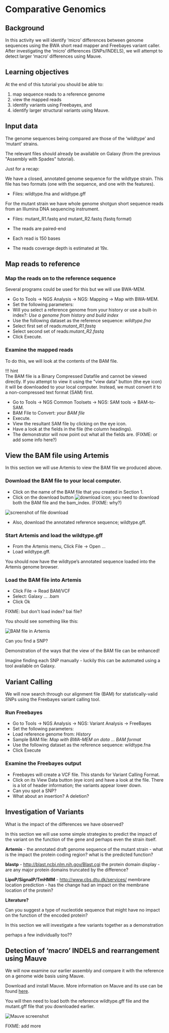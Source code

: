 # Comparative Genomics

## Background

In this activity we will identify ‘micro’ differences between genome
sequences using the BWA short read mapper and Freebayes variant caller. After investigating the ‘micro’ differences (SNPs/INDELS), we will attempt to detect larger ‘macro’ differences using Mauve.

## Learning objectives
At the end of this tutorial you should be able to:

1. map sequence reads to a reference genome
2. view the mapped reads
3. identify variants using Freebayes, and
4. identify larger structural variants using Mauve.

## Input data

The genome sequences being compared are those of the ‘wildtype’ and ‘mutant’ strains.

The relevant files should already be available on Galaxy (from the previous "Assembly with Spades" tutorial).

Just for a recap:

We have a closed, annotated genome sequence for the wildtype strain. This file has two formats (one with the sequence, and one with the features).

- Files: <fn>wildtype.fna</fn> and <fn>wildtype.gff</fn>

For the mutant strain we have whole genome shotgun short sequence reads
from an Illumina DNA sequencing instrument.

- Files: <fn>mutant_R1.fastq</fn> and <fn>mutant_R2.fastq</fn> (fastq format)

-   The reads are paired-end
-   Each read is 150 bases  
-   The reads coverage depth is estimated at 19x.

## Map reads to reference

### Map the reads on to the reference sequence

Several programs could be used for this but we will use BWA-MEM.

- Go to <ss>Tools &rarr; NGS Analysis &rarr; NGS: Mapping &rarr; Map with BWA-MEM</ss>.
- Set the following parameters:
- <ss>Will you select a reference genome from your history or use a built-in index?</ss>: *Use a genome from history and build index*
- <ss>Use the following dataset as the reference sequence</ss>: *wildtype.fna*
- <ss>Select first set of reads</ss>:*mutant_R1.fastq*
- <ss>Select second set of reads</ss>:*mutant_R2.fastq*
- Click <ss>Execute</ss>.

### Examine the mapped reads

To do this, we will look at the contents of the BAM file.

!!! hint  
    The BAM file is a Binary Compressed Datafile and cannot be viewed directly. If you attempt to view it using the "view data" button (the eye icon) it will be downloaded to your local computer. Instead, we must convert it to a non-compressed text format (SAM) first.

- Go to <ss>Tools &rarr; NGS Common Toolsets &rarr; NGS: SAM tools &rarr; BAM-to-SAM</ss>.
- <ss>BAM File to Convert</ss>: *your BAM file*
- <ss>Execute</ss>.
- View the resultant SAM file by clicking on the eye icon.
- Have a look at the fields in the file (the column headings).
- The demonstrator will now point out what all the fields are. (FIXME: or add some info here?)

## View the BAM file using Artemis

In this section we will use Artemis to view the BAM file we produced above.

### Download the BAM file to your local computer.

- Click on the name of the BAM file that you created in Section 1.  
- Click on the download button ![download icon](./images/image02.png); you need to download both the BAM file and the bam_index. (FIXME: why?)

![screenshot of file download](./images/image03.png)

- Also, download the annotated reference sequence; <fn>wildtype.gff</fn>.

### Start Artemis and load the wildtype.gff

- From the Artemis menu, Click <ss>File &rarr; Open ...</ss>  
- Load <fn>wildtype.gff</fn>.


You should now have the wildtype’s annotated sequence loaded into the Artemis genome browser.

### Load the BAM file into Artemis

- Click <ss>File &rarr; Read BAM/VCF</ss>  
- <ss>Select</ss>: <fn>Galaxy … .bam</fn>  
- Click <ss>Ok</ss>   

FIXME: but don't load index? bai file?

You should see something like this:

![BAM file in Artemis](./images/image00.png)

Can you find a SNP?

Demonstration of the ways that the view of the BAM file can be enhanced!

Imagine finding each SNP manually - luckily this can be automated using a tool available on Galaxy.

## Variant Calling

We will now search through our alignment file (BAM) for statistically-valid SNPs using the Freebayes variant calling tool.

### Run Freebayes

- Go to <ss>Tools &rarr; NGS Analysis &rarr; NGS: Variant Analysis &rarr; FreeBayes</ss>
- Set the following parameters:
- <ss>Load reference genome from</ss>: *History*  
- <ss>Sample BAM file</ss>: *Map with BWA-MEM on data … BAM format*
- <ss>Use the following dataset as the reference sequence</ss>: <fn>wildtype.fna</fn>  
- Click <ss>Execute</ss>

### Examine the Freebayes output

- Freebayes will create a VCF file. This stands for Variant Calling Format.
- Click on its View Data button (eye icon) and have a look at the file. There is a lot of header information; the variants appear lower down.
- Can you spot a SNP?
- What about an insertion? A deletion?

## Investigation of Variants

What is the impact of the differences we have observed?

In this section we will use some simple strategies to predict the impact of the variant on the function of the gene and
perhaps even the strain itself.

**Artemis** - the annotated draft genome sequence of the mutant strain -
what is the impact the protein coding region? what is the predicted
function?

**blastp** - <http://blast.ncbi.nlm.nih.gov/Blast.cgi> the protein domain display - are any major protein domains truncated by the difference?

**LipoP/SignalP/TmHMM** - <http://www.cbs.dtu.dk/services/> membrane location prediction - has the change had an impact on the membrane location of the protein?

**Literature?**

Can you suggest a type of nucleotide sequence that might have no impact on the function of the encoded protein?

In this section we will investigate a few variants together as a demonstration

perhaps a few individually too??

## Detection of ‘macro’ INDELS and rearrangement using Mauve

We will now examine our earlier assembly and compare it with the reference on a genome wide basis using Mauve.

Download and install Mauve. More information on Mauve and its use can be found [here](http://darlinglab.org/mauve/mauve.html).

You will then need to load both the reference <fn>wildtype.gff</fn> file and the <fn>mutant.gff</fn> file that you downloaded earlier.

![Mauve screenshot](./images/image01.png)

FIXME: add more
